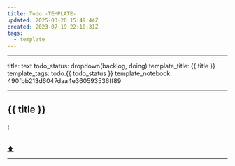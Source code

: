 ```yaml
---
title: Todo -TEMPLATE-
updated: 2025-03-20 15:49:44Z
created: 2023-07-19 22:10:31Z
tags:
  - template
---
```


---
title: text
todo_status: dropdown(backlog, doing)
template_title: {{ title }}
template_tags: todo.{{ todo_status }}
template_notebook: 490fbb213d6047daa4e360593536ff89

---
## {{ title }}
###### t

[⬆️](#t)
***
<br>